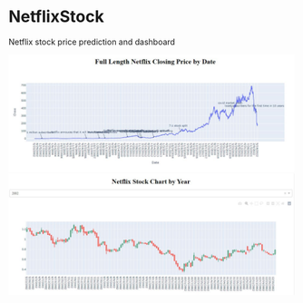 # NetflixStock
Netflix stock price prediction and dashboard

![](Images/Bash_first_graph.JPG)
![Drop down menu to selected each years stock chart](Images/bash_second_graph.JPG)
